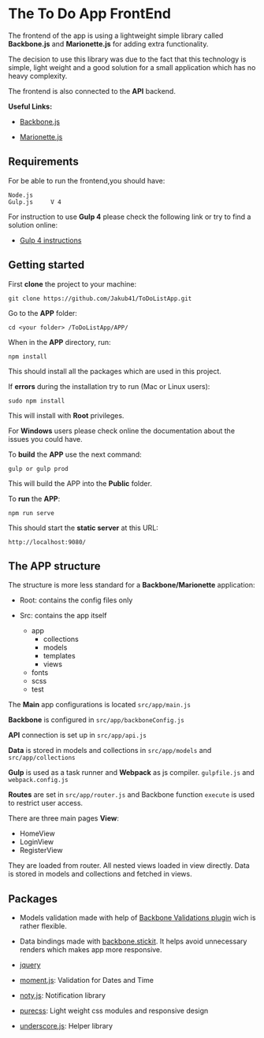 # The To Do App FrontEnd

The frontend of the app is using a lightweight simple library called **Backbone.js** and **Marionette.js** for adding extra functionality. 

The decision to use this library was due to the fact that this technology is simple, light weight and a good solution for a small application which has no heavy complexity.

The frontend is also connected to the **API** backend. 

**Useful Links:**

- [Backbone.js](http://backbonejs.org/) 

- [Marionette.js](https://marionettejs.com/)

## Requirements

For be able to run the frontend,you should have:

    Node.js     
    Gulp.js     V 4

For instruction to use **Gulp 4** please check the following link or try to find a solution online:

- [Gulp 4 instructions](https://www.liquidlight.co.uk/blog/article/how-do-i-update-to-gulp-4/)

## Getting started

First **clone** the project to your machine:

    git clone https://github.com/Jakub41/ToDoListApp.git

Go to the **APP** folder:

    cd <your folder> /ToDoListApp/APP/

When in the **APP** directory, run:

    npm install 

This should install all the packages which are used in this project.

If **errors** during the installation try to run (Mac or Linux users):

    sudo npm install

This will install with **Root** privileges.

For **Windows** users please check online the documentation about the issues you could have.

To **build** the **APP** use the next command:

    gulp or gulp prod

This will build the APP into the **Public** folder.

To **run** the **APP**:

    npm run serve

This should start the **static server** at this URL:

    http://localhost:9080/

## The APP structure

The structure is more less standard for a **Backbone/Marionette** application:

- Root: contains the config files only

- Src: contains the app itself
    
  - app
    - collections
    - models
    - templates
    - views
  - fonts
  - scss
  - test

The **Main** app configurations is located `src/app/main.js`

**Backbone** is configured in `src/app/backboneConfig.js`

**API** connection is set up in `src/app/api.js`

**Data** is stored in models and collections in `src/app/models` and `src/app/collections`

**Gulp** is used as a task runner and **Webpack** as js compiler. `gulpfile.js` and `webpack.config.js` 

**Routes** are set in `src/app/router.js` and Backbone function `execute` is used to restrict user access.

There are three main pages **View**: 
- HomeView
- LoginView
- RegisterView

They are loaded from router. All nested views loaded in view directly. Data is stored in models and collections and fetched in views.

## Packages

- Models validation made with help of [Backbone Validations plugin](http://thedersen.com/projects/backbone-validation/) wich is rather flexible.

- Data bindings made with [backbone.stickit](https://github.com/NYTimes/backbone.stickit). It helps avoid unnecessary renders which makes app more responsive.

- [jquery](https://jquery.com/)

- [moment.js](https://momentjs.com/): Validation for Dates and Time

- [noty.js](https://ned.im/noty/#/): Notification library

- [purecss](https://purecss.io/): Light weight css modules and responsive design

- [underscore.js](http://underscorejs.org/): Helper library 




    